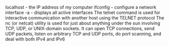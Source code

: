 localhost - the IP address of my computer
ifconfig - configure a network interface
	-a - displays all active interfaces
The telnet command is used for interactive communication with another host using the TELNET protocol
The nc (or netcat) utility is used for just about anything under the sun involving TCP, UDP, or UNIX-domain sockets.  It can
     open TCP connections, send UDP packets, listen on arbitrary TCP and UDP ports, do port scanning, and deal with both IPv4 and
     IPv6
